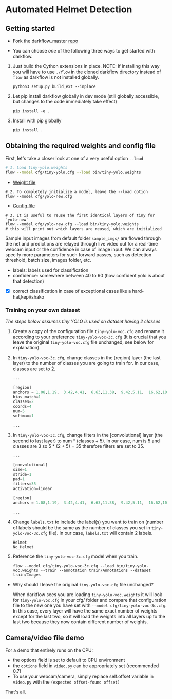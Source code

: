 # Automated Helmet Detection 

## Getting started

* Fork the darkflow_master [repo](https://github.com/thtrieu/darkflow)

* You can choose _one_ of the following three ways to get started with darkflow.

1. Just build the Cython extensions in place. NOTE: If installing this way you will have to use `./flow` in the cloned darkflow directory instead of `flow` as darkflow is not installed globally.
    ```
    python3 setup.py build_ext --inplace
    ```

2. Let pip install darkflow globally in dev mode (still globally accessible, but changes to the code immediately take effect)
    ```
    pip install -e .
    ```

3. Install with pip globally
    ```
    pip install .
    ```

## Obtaining the required weights and config file 

First, let's take a closer look at one of a very useful option `--load`

```bash
# 1. Load tiny-yolo.weights
flow --model cfg/tiny-yolo.cfg --load bin/tiny-yolo.weights
```
* [Weight file](https://drive.google.com/file/d/1cEvqlN_OGS4AR_Vxu6AFoTHaBy294aJJ/view)

```
# 2. To completely initialize a model, leave the --load option
flow --model cfg/yolo-new.cfg
```

* [Config file](https://drive.google.com/file/d/1oH9f94nYlnkT15amplhPv9uOTWZjamIS/view)

```
# 3. It is useful to reuse the first identical layers of tiny for `yolo-new`
flow --model cfg/yolo-new.cfg --load bin/tiny-yolo.weights
# this will print out which layers are reused, which are initialized 
```

Sample input images from default folder `sample_imgs/` are flowed through the net and predictions are relayed through live video out for a real-time webcam input or the confidence in case of image input. We can always specify more parameters for such forward passes, such as detection threshold, batch size, images folder, etc.

 - labels: labels used for classification
 - confidence: somewhere between 40 to 60 (how confident yolo is about that detection)
 - [x] correct classification in case of exceptional cases like a hard-hat,kepi/shako


### Training on your own dataset

*The steps below assumes tiny YOLO is used on dataset having 2 classes*

1. Create a copy of the configuration file `tiny-yolo-voc.cfg` and rename it according to your preference `tiny-yolo-voc-3c.cfg` (It is crucial that you leave the original `tiny-yolo-voc.cfg` file unchanged, see below for explanation).

2. In `tiny-yolo-voc-3c.cfg`, change classes in the [region] layer (the last layer) to the number of classes you are going to train for. In our case, classes are set to 2.
    
    ```python
    ...

    [region]
    anchors = 1.08,1.19,  3.42,4.41,  6.63,11.38,  9.42,5.11,  16.62,10.52
    bias_match=1
    classes=2
    coords=4
    num=5
    softmax=1
    
    ...
    ```

3. In `tiny-yolo-voc-3c.cfg`, change filters in the [convolutional] layer (the second to last layer) to num * (classes + 5). In our case, num is 5 and classes are 3 so 5 * (2 + 5) = 35 therefore filters are set to 35.
    
    ```python
    ...

    [convolutional]
    size=1
    stride=1
    pad=1
    filters=35
    activation=linear

    [region]
    anchors = 1.08,1.19,  3.42,4.41,  6.63,11.38,  9.42,5.11,  16.62,10.52
    
    ...
    ```

4. Change `labels.txt` to include the label(s) you want to train on (number of labels should be the same as the number of classes you set in `tiny-yolo-voc-3c.cfg` file). In our case, `labels.txt` will contain 2 labels.

    ```
    Helmet
    No_Helmet
    ```
5. Reference the `tiny-yolo-voc-3c.cfg` model when you train.

    `flow --model cfg/tiny-yolo-voc-3c.cfg --load bin/tiny-yolo-voc.weights --train --annotation train/Annotations --dataset train/Images`


* Why should I leave the original `tiny-yolo-voc.cfg` file unchanged?
    
    When darkflow sees you are loading `tiny-yolo-voc.weights` it will look for `tiny-yolo-voc.cfg` in your cfg/ folder and compare that configuration file to the new one you have set with `--model cfg/tiny-yolo-voc-3c.cfg`. In this case, every layer will have the same exact number of weights except for the last two, so it will load the weights into all layers up to the last two because they now contain different number of weights.


## Camera/video file demo

For a demo that entirely runs on the CPU:

* the options field is set to default to CPU environment
* the `options` field in `video.py` can be appropriately set (recommended 0.7)
* To use your webcam/camera, simply replace self.offset variable in `video.py` with the `(expected offset-found offset)`

That's all.
